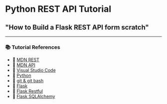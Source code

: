 # Python REST API Tutorial
## "How to Build a Flask REST API form scratch" 
---

### 📚 Tutorial References

- 🔗 [MDN REST](https://developer.mozilla.org/en-US/docs/Glossary/REST)
- 🔗 [MDN API](https://developer.mozilla.org/en-US/docs/Glossary/API)
- 🔗 [Visual Studio Code](https://code.visualstudio.com/)
- 🔗 [Python](https://www.python.org/)
- 🔗 [git & git bash](https://www.git-scm.com/downloads)
- 🔗 [Flask](https://flask.palletsprojects.com/en/3.0.x/)
- 🔗 [Flask Restful](https://flask-restful.readthedocs.io/en/latest/)
- 🔗 [Flask SQLAlchemy](https://flask-sqlalchemy.palletsprojects.com/en/3.1.x/)
